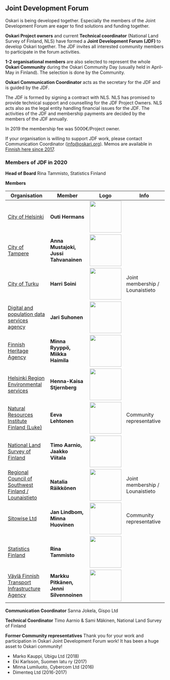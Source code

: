 ## Joint Development Forum

Oskari is being developed together. Especially the members of the Joint Development Forum are eager to find solutions and funding together. 

**Oskari Project owners** and current **Technical coordinator** (National Land Survey of Finland, NLS) have formed a **Joint Development Forum (JDF)** to develop Oskari together. The JDF invites all interested community members to participate in the forum activities.

**1-2 organisational members** are also selected to represent the whole **Oskari Community** during the Oskari Community Day (usually held in April-May in Finland). The selection is done by the Community.

**Oskari Communication Coordinator** acts as the secretary for the JDF and is guided by the JDF.

The JDF is formed by signing a contract with NLS. NLS has promised to provide technical support and counselling for the JDF Project Owners. NLS acts also as the legal entity handling financial issues for the JDF. The activities of the JDF and membership payments are decided by the members of the JDF annually.

In 2019 the membership fee was 5000€/Project owner.

If your organisation is willing to support JDF work, please contact Communication Coordinator (info@oskari.org).  Memos are available in [Finnish here since 2017](https://docs.google.com/document/d/12jbK_N4R3qOoUCuy6waTilBzTdire92CZzWMHLN2Gm4/edit#).

### Members of JDF in 2020

**Head of Board**
Rina Tammisto, Statistics Finland

**Members**

Organisation | Member | Logo | Info
-------------| ----------- |----------------- | ----------
[City of Helsinki](http://www.helsinki.fi/)| **Outi Hermans**| <img src="/images/logo/hki.png" width="100"/> |
[City of Tampere](http://www.tampere.fi/)| **Anna Mustajoki, Jussi Tahvanainen** |  <img src="/images/logo/tre.png" width="100"/> | 
[City of Turku](http://www.turku.fi/) | **Harri Soini**|  <img src="/images/logo/turku.png" width="100"/> | Joint membership / Lounaistieto |
[Digital and population data services agency](https://dvv.fi/en/individuals)|**Jari Suhonen**| <img src="/images/logo/dvv.png" width="100"/> |
[Finnish Heritage Agency](https://www.museovirasto.fi/en/) |**Minna Ryyppö, Miikka Haimila**|  <img src="/images/logo/nba.png" width="100"/> | 
[Helsinki Region Environmental services](https://www.hsy.fi/)|**Henna-Kaisa Stjernberg**|  <img src="/images/logo/hsy.png" width="100"/> | 
[Natural Resources Institute Finland (Luke)](https://www.luke.fi/en/) | **Eeva Lehtonen** |  <img src="/images/logo/luke.jpg" width="100"/> | Community representative
[National Land Survey of Finland](http://www.maanmittauslaitos.fi/) | **Timo Aarnio, Jaakko Viitala** | <img src="/images/logo/nls.png" width="100"/> |
[Regional Council of Southwest Finland / Lounaistieto](https://www.lounaistieto.fi/) |**Natalia Räikkönen**|  <img src="/images/logo/vsl.png" width="100"/> | Joint membership / Lounaistieto
[Sitowise Ltd](https://www.sitowise.com/en) | **Jan Lindbom, Minna Huovinen** |  <img src="/images/logo/sitowise.png" width="100"/> | Community representative
[Statistics Finland](http://www.stat.fi/)|**Rina Tammisto** |  <img src="/images/logo/statistics.png" width="100"/> | 
[Väylä Finnish Transport Infrastructure Agency](https://vayla.fi/web/en) | **Markku Pitkänen, Jenni Silvennoinen** |  <img src="/images/logo/vayla.png" width="100"/> | 

**Communication Coordinator**
Sanna Jokela, Gispo Ltd

**Technical Coordinator**
Timo Aarnio & Sami Mäkinen, National Land Survey of Finland

**Former Community representatives**
Thank you for your work and participation in Oskari Joint Development Forum work! It has been a huge asset to Oskari community!

- Marko Kauppi, Ubigu Ltd (2018)
- Eki Karlsson, Suomen latu ry (2017)
- Minna Lumiluoto, Cybercom Ltd (2016)
- Dimenteq Ltd (2016-2017)
